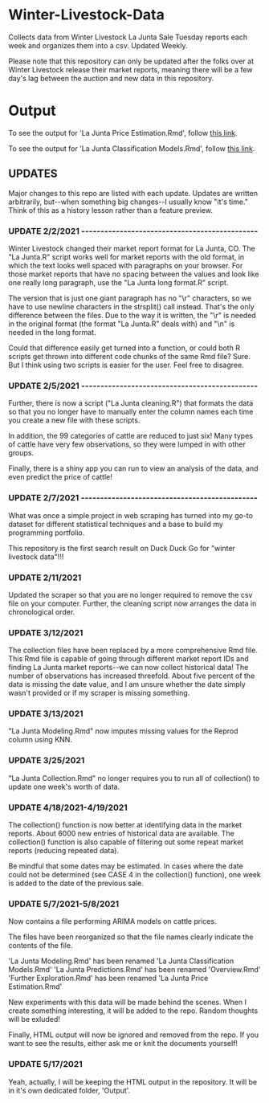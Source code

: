 # Winter-Livestock-Data
Collects data from Winter Livestock La Junta Sale Tuesday reports each week and organizes them into a csv. Updated Weekly.

Please note that this repository can only be updated after the folks over at Winter Livestock release their market reports, meaning there will be a few day's lag between the auction and new data in this repository.

# Output
To see the output for 'La Junta Price Estimation.Rmd', follow [this link](https://htmlpreview.github.io/?https://raw.githubusercontent.com/Ckrenzer/Winter-Livestock-Data/main/Output/La-Junta-Price-Estimation.html).

To see the output for 'La Junta Classification Models.Rmd', follow [this link](https://htmlpreview.github.io/?https://raw.githubusercontent.com/Ckrenzer/Winter-Livestock-Data/main/Output/La-Junta-Classification-Models.html).

## UPDATES
Major changes to this repo are listed with each update. Updates are written arbitrarily, but--when something big changes--I usually know "it's time." Think of this as a history lesson rather than a feature preview.

### UPDATE 2/2/2021 ----------------------------------------------
Winter Livestock changed their market report format for La Junta, CO. The "La Junta.R" script works well for market reports with the old format, in which the text looks well spaced with paragraphs on your browser. For those market reports that have no spacing between the values and look like one really long paragraph, use the "La Junta long format.R" script.

The version that is just one giant paragraph has no "\r" characters, so we have to use newline characters in the strsplit() call instead. That's the only difference between the files. Due to the way it is written, the "\r" is needed in the original format (the format "La Junta.R" deals with) and "\n" is needed in the long format.

Could that difference easily get turned into a function, or could both R scripts get thrown into different code chunks of the same Rmd file? Sure. But I think using two scripts is easier for the user. Feel free to disagree.


### UPDATE 2/5/2021 ----------------------------------------------
Further, there is now a script ("La Junta cleaning.R") that formats the data so that you no longer have to manually enter the column names each time you create a new file with these scripts.

In addition, the 99 categories of cattle are reduced to just six! Many types of cattle have very few observations, so they were lumped in with other groups.

Finally, there is a shiny app you can run to view an analysis of the data, and even predict the price of cattle!


### UPDATE 2/7/2021 ----------------------------------------------
What was once a simple project in web scraping has turned into my go-to dataset for different statistical techniques and a base to build my programming portfolio.

This repository is the first search result on Duck Duck Go for "winter livestock data"!!!


### UPDATE 2/11/2021
Updated the scraper so that you are no longer required to remove the csv file on your computer. Further, the cleaning script now arranges the data in chronological order.


### UPDATE 3/12/2021
The collection files have been replaced by a more comprehensive Rmd file. This Rmd file is capable of going through different market report IDs and finding La Junta market reports--we can now collect historical data! The number of observations has increased threefold. About five percent of the data is missing the date value, and I am unsure whether the date simply wasn't provided or if my scraper is missing something.


### UPDATE 3/13/2021
"La Junta Modeling.Rmd" now imputes missing values for the Reprod column using KNN.


### UPDATE 3/25/2021
"La Junta Collection.Rmd" no longer requires you to run all of collection() to update one week's worth of data.


### UPDATE 4/18/2021-4/19/2021
The collection() function is now better at identifying data in the market reports. About 6000 new entries of historical data are available. The collection() function is also capable of filtering out some repeat market reports (reducing repeated data).

Be mindful that some dates may be estimated. In cases where the date could not be determined (see CASE 4 in the collection() function), one week is added to the date of the previous sale.


### UPDATE 5/7/2021-5/8/2021
Now contains a file performing ARIMA models on cattle prices.

The files have been reorganized so that the file names clearly indicate the contents of the file.

'La Junta Modeling.Rmd' has been renamed 'La Junta Classification Models.Rmd'
'La Junta Predictions.Rmd' has been renamed 'Overview.Rmd'
'Further Exploration.Rmd' has been renamed 'La Junta Price Estimation.Rmd'

New experiments with this data will be made behind the scenes. When I create something interesting, it will be added to the repo. Random thoughts will be exluded!

Finally, HTML output will now be ignored and removed from the repo. If you want to see the results, either ask me or knit the documents yourself!

### UPDATE 5/17/2021
Yeah, actually, I will be keeping the HTML output in the repository. It will be in it's own dedicated folder, 'Output'.

